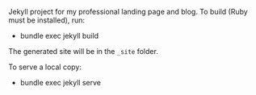 Jekyll project for my professional landing page and blog. To build (Ruby must be installed), run:

* bundle exec jekyll build

The generated site will be in the `_site` folder.

To serve a local copy:

* bundle exec jekyll serve

